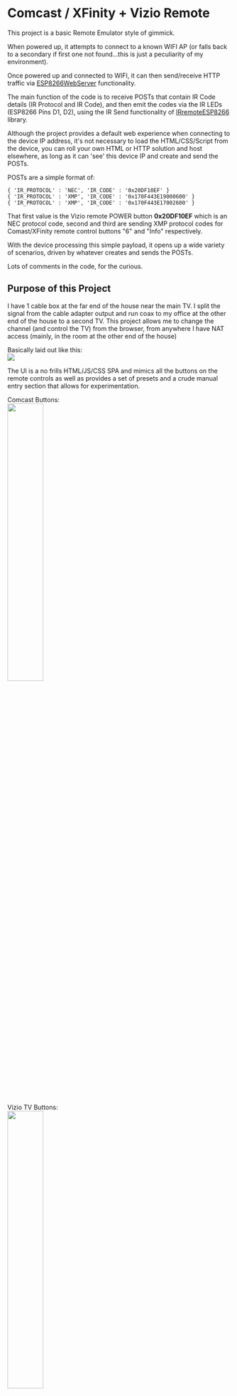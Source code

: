 # Comcast / XFinity + Vizio Remote

This project is a basic Remote Emulator style of gimmick.

When powered up, it attempts to connect to a known WIFI AP (or falls back to
a secondary if first one not found...this is just a peculiarity of my
environment).

Once powered up and connected to WIFI, it can then send/receive HTTP traffic via [ESP8266WebServer](https://github.com/esp8266/Arduino/tree/master/libraries/ESP8266WebServer) functionality.

The main function of the code is to receive POSTs that contain IR Code
details (IR Protocol and IR Code), and then emit the codes via the IR LEDs 
(ESP8266 Pins D1, D2), using the IR Send functionality of [IRremoteESP8266](https://github.com/crankyoldgit/IRremoteESP8266/)
library.

Although the project provides a default web experience when connecting to
the device IP address, it's not necessary to load the HTML/CSS/Script
from the device, you can roll your own HTML or HTTP solution and host
elsewhere, as long as it can 'see' this device IP and create and send the
POSTs.

POSTs are a simple format of:
```
{ 'IR_PROTOCOL' : 'NEC', 'IR_CODE' : '0x20DF10EF' }
{ 'IR_PROTOCOL' : 'XMP', 'IR_CODE' : '0x170F443E19000600' }
{ 'IR_PROTOCOL' : 'XMP', 'IR_CODE' : '0x170F443E17002600' }
```

That first value is the Vizio remote POWER button **0x20DF10EF** which is an NEC protocol code, second and third are sending XMP protocol codes for Comast/XFinity remote control buttons "6" and "Info" respectively.

With the device processing this simple payload, it opens up a wide variety
of scenarios, driven by whatever creates and sends the POSTs.

Lots of comments in the code, for the curious.

## Purpose of this Project
I have 1 cable box at the far end of the house near the main TV.  I split the signal from the cable adapter output and run coax to my office at the other end of the house to a second TV.  This project allows me to change the channel (and control the TV) from the browser, from anywhere I have NAT access (mainly, in the room at the other end of the house)

Basically laid out like this:<br>
<img src="./content/OverallSetup.PNG">

The UI is a no frills HTML/JS/CSS SPA and mimics all the buttons on the remote controls as well as provides a set of presets and a crude manual entry section that allows for experimentation.

Comcast Buttons:<br>
<img src="./content/UI_Comcast_Buttons.png" style="width:40%">

Vizio TV Buttons:<br>
<img src="./content/UI_Vizio_Buttons.png" style="width:40%">

XFinity XR2 Buttons:<br>
<img src="./content/UI_Xfinity_XR2_Buttons.PNG" style="width:36%">

Presets are just a group of buttons representing various channels (TV and Music):<br>
<img src="./content/UI_Presets.PNG" style="width:60%">



### Raw Entry Section
This section allows manual entry of protocols and codes, and for 'scripting' or creation of a sequence of codes with some basic functionality like **DELAY** and **DELAY_UNTIL_DATE_TIME**

The following snip shows a sequence that waits until a certain date/time has elapsed, then sends 1197[enter], waits 5 seconds, sends 28[enter], waits another 5 seconds, and finally sends 4[enter].<br>
<img src="./content/UI_Raw_Section.PNG" style="width:60%">

Mainly this just shows the possibility of creating more complicated scenarios.

# ESP8266
Device is a run of the mill ESP8266 with WIFI (platform: espressif8266)

<img src="./content/SimpleBreadBoardSetupCropped.jpg" style="width:80%"><br>
D1 and D2 are connected to the anodes of the 5mm 940nm IR LEDs (purchased from https://www.adafruit.com/product/388)

This picture is just a simple test rig, the actual setup I have deployed has the LEDs soldered to a couple of perf boards at the end of long wires, that enable affixing near the devices.  No pictures of that mess.  It's Crude and I may revisit later, but for now works perfectly...which means I'll never 'fix' it :o)

With the [ESP8266IRRecord](https://github.com/MrJimmo/ESP8266IRRecord/tree/main) board listening, this made for quick test and development.

# Remote Controls

## Vizio TV Remote
<img src="./content/VizioTVRemoteControl.jpg" height="auto" width="20%">

Remote for TV Model: VO32L HDTV10A

TV Part #: 10223050022
...yeah, super old TV from 2008, but it's still alive and doing fine :o)


The table below contains the values I captured with the [ESP8266IRRecord](https://github.com/MrJimmo/ESP8266IRRecord/tree/main) project.

Luckily, I captured these a long time ago as corrosion has since killed the #6 button and the remote is mostly falling apart now after being dropped many times.

The Binary and Byte columns of the table were part of me doing some early learning about IR codes as they were read.

I split out the binary values for the number buttons (Button_0, Button_1, etc.) to see how they are constructed.

### IR Code Rabbit Hole
With the #6 button dying on me, it made me wonder; Could I figure out how to construct the Button_6 code **manually**? ...and that lead down a confusing rabbit hole.

Pressing all the number buttons on the control in 0 to 9 order, IR Recv library outputs:
|Button|NEC Code|Address|Command|
|-|-|-|-|
|BUTTON_0|0x20DF08F7|0x04FB|0x10EF|
|BUTTON_1|0x20DF8877|0x04FB|0x11EE|
|BUTTON_2|0x20DF48B7|0x04FB|0x12ED|
|BUTTON_3|0x20DFC837|0x04FB|0x13EC|
|BUTTON_4|0x20DF28D7|0x04FB|0x14EB|
|BUTTON_5|0x20DFA857|0x04FB|0x15EA|
|BUTTON_6|0x20DF6897|0x04FB|0x16E9|
|BUTTON_7|0x20DFE817|0x04FB|0x17E8|
|BUTTON_8|0x20DF18E7|0x04FB|0x18E7|
|BUTTON_9|0x20DF9867|0x04FB|0x19E6|

In this table form, I can see that Command codes follow a sequential pattern for buttons 0-9:<Br>
Button_0 == 0x10EF<br>
Button_1 == 0x11EE<br>
...<br>
Button_9 == 0x19E6<br>

But what is the deal with the NEC Code? Ex. Button 5:  0x20DFA857, the Address is 0x4FB and the Command is 0x15EA?

Turns out, they are related in an interesting way.

The NEC Value, if you look at it as a sequence of binary values left-to-right, it represents the pulse timings that are emitted by the IR LEDs of the remote controls.

Here's the power button for this Vizio remote, after graphing the pulse times and just eyeballing the 0's and 1's:<br>
<img src="./content/GraphingPowerSignal.png" height="auto"><br>
_(I connected one of those cheap 8-ch logic analyzers to the remotes IR LED and used Pulseview to grab the values, and excel to plot the graph, mspaint for the extra annotations)_

That graph is for NEC Vizio Power button value 0x20DF10EF, which as binary is: `00100000 11011111 00010000 11101111`<br>
_(I wish I had done the graphing for button 5 to keep this text cohesive, but hopefully Power button pulse sequence still useful as an example)_

Now for Button 5, the NEC code is: 0x20DFA857<br>
As binary: `00100000 11011111 10101000 01010111`

I learned something else at this point; The bit sequence shows the first 8 bits are then inverted in the next 8, and the 3rd grouping of 8-bits are followed by its inverted value.

This lines up with 0x20DF A857:<br>
Byte 1 0x20: 00100000<br>
Byte 2 0xDF: 11011111 (inverse of Byte1)

Byte 3 0xA8: 10101000<br>
Byte 4 0x57: 01010111 ...inverse of Byte 3<br>

It just means Byte 1 and 3 are the important ones as far as differentiating each button, and Bytes 2 and 4 are just their inversions.

But what are those Address and Command values?

I noticed that those were the values I'd see, when using one of those cheap, generic testers that can read NEC IR Codes. Here's what it shows when pressing button 5 on the Vizio remote:<br>
<img src="./content/ComponentTester_VizioButton5.PNG" height="auto" width="40%">

UserCode: 04FB<br>
DataCode: 15EA

Took me a bit of fumbling with the math to eventually figure out:<br>
Byte 1 0x20 reversed: 00000100 == 0x04<br>
Byte 2 0xDF reversed: 11111011 == 0xFB<br>
Byte 3 0xA8 reversed: 00010101 == 0x15<br>
Byte 4 0x57 reversed: 11101010 == 0xEA<br>

So how does this help me figure out Button 6? (again, if I hadn't captured it long ago)

Well, given the sequential pattern is shown in Byte 3 (refer back to the table above), I just need to +1 to byte 3 and work backwards to the NEC Code.

The easy part: `0x15 + 0x01 == 0x16`

Inverting: `0x16 == !0x16 == 0xE9`

The Address is always the same: `0x04FB` (manufacturer code I think) and the calculated full command: `0x16E9`

But how to get the NEC code from this?

Simply work with Byte 1 and Byte 3, with Byte 2 and 4 being inversions of those respectively...<Br>
Byte 1: `0x04 == 00000100, reversed == 00100000 == 0x20`<br>
Byte 2: `!0x20 == 0xDF`<br>
Byte 3: `0x16 == 00010110, reversed == 01101000 == 0x68`<br>
Byte 4: `!0x68 == 0x97`<br>
And all together as the NEC code: `0x20DF6897` which is the Button 6 value from the table above.

NEC tech spec likely explains all this more clearly, but I worked on it from what I observed from the IR Recv library, the component tester, and the Logic Analyzer, which was actually a lot fun.

### IR Codes for Vizio Remote
|Button|Constant|Type|NEC|Binary|Byte1|Byte2|Byte3|Byte4|
|-|-|-|-|-|-|-|-|-|
|BUTTON_0|VIZIO_REMOTE_BUTTON_0|NEC|0x20DF08F7|00100000110111110000100011110111|00100000|11011111|00001000|11110111|
|BUTTON_1|VIZIO_REMOTE_BUTTON_1|NEC|0x20DF8877|00100000110111111000100001110111|00100000|11011111|10001000|01110111|
|BUTTON_2|VIZIO_REMOTE_BUTTON_2|NEC|0x20DF48B7|00100000110111110100100010110111|00100000|11011111|01001000|10110111|
|BUTTON_3|VIZIO_REMOTE_BUTTON_3|NEC|0x20DFC837|00100000110111111100100000110111|00100000|11011111|11001000|00110111|
|BUTTON_4|VIZIO_REMOTE_BUTTON_4|NEC|0x20DF28D7|00100000110111110010100011010111|00100000|11011111|00101000|11010111|
|BUTTON_5|VIZIO_REMOTE_BUTTON_5|NEC|0x20DFA857|00100000110111111010100001010111|00100000|11011111|10101000|01010111|
|BUTTON_6|VIZIO_REMOTE_BUTTON_6|NEC|0x20DF6897|00100000110111110110100010010111|00100000|11011111|01101000|10010111|
|BUTTON_7|VIZIO_REMOTE_BUTTON_7|NEC|0x20DFE817|00100000110111111110100000010111|00100000|11011111|11101000|00010111|
|BUTTON_8|VIZIO_REMOTE_BUTTON_8|NEC|0x20DF18E7|00100000110111110001100011100111|00100000|11011111|00011000|11100111|
|BUTTON_9|VIZIO_REMOTE_BUTTON_9|NEC|0x20DF9867|00100000110111111001100001100111|00100000|11011111|10011000|01100111|
|BUTTON_AV|VIZIO_REMOTE_BUTTON_AV|NEC|0x20DF8A75|00100000110111111000101001110101|00100000|11011111|10001010|01110101|
|BUTTON_V|VIZIO_REMOTE_BUTTON_V|NEC|0x20DFC23D|00100000110111111100001000111101|00100000|11011111|11000010|00111101|
|BUTTON_CHANNEL_DOWN|VIZIO_REMOTE_BUTTON_CHANNEL_DOWN|NEC|0x20DF629D|00100000110111110110001010011101|00100000|11011111|01100010|10011101|
|BUTTON_CHANNEL_UP|VIZIO_REMOTE_BUTTON_CHANNEL_UP|NEC|0x20DFA25D|00100000110111111010001001011101|00100000|11011111|10100010|01011101|
|BUTTON_COMP|VIZIO_REMOTE_BUTTON_COMP|NEC|0x20DF5AA5|00100000110111110101101010100101|00100000|11011111|01011010|10100101|
|BUTTON_DASH(-)|VIZIO_REMOTE_BUTTON_DASH(-)|NEC|0x20DFFF00|00100000110111111111111100000000|00100000|11011111|11111111|00000000|
|BUTTON_FREEZE|VIZIO_REMOTE_BUTTON_FREEZE|NEC|0x20DFA659|00100000110111111010011001011001|00100000|11011111|10100110|01011001|
|BUTTON_GUIDE|VIZIO_REMOTE_BUTTON_GUIDE|NEC|0x20DF38C7|00100000110111110011100011000111|00100000|11011111|00111000|11000111|
|BUTTON_HDMI|VIZIO_REMOTE_BUTTON_HDMI|NEC|0x20DF639C|00100000110111110110001110011100|00100000|11011111|01100011|10011100|
|BUTTON_INPUT|VIZIO_REMOTE_BUTTON_INPUT|NEC|0x20DFF40B|00100000110111111111010000001011|00100000|11011111|11110100|00001011|
|BUTTON_LAST|VIZIO_REMOTE_BUTTON_LAST|NEC|0x20DF58A7|00100000110111110101100010100111|00100000|11011111|01011000|10100111|
|BUTTON_MUTE|VIZIO_REMOTE_BUTTON_MUTE|NEC|0x20DF906F|00100000110111111001000001101111|00100000|11011111|10010000|01101111|
|BUTTON_PIP|VIZIO_REMOTE_BUTTON_PIP|NEC|0x20DF06F9|00100000110111110000011011111001|00100000|11011111|00000110|11111001|
|BUTTON_POWER|VIZIO_REMOTE_BUTTON_POWER|NEC|0x20DF10EF|00100000110111110001000011101111|00100000|11011111|00010000|11101111|
|BUTTON_SWAP|VIZIO_REMOTE_BUTTON_SWAP|NEC|0x20DF6699|00100000110111110110011010011001|00100000|11011111|01100110|10011001|
|BUTTON_TV|VIZIO_REMOTE_BUTTON_TV|NEC|0x20DF6B94|00100000110111110110101110010100|00100000|11011111|01101011|10010100|
|BUTTON_VOLUME_DOWN|VIZIO_REMOTE_BUTTON_VOLUME_DOWN|NEC|0x20DFE21D|00100000110111111110001000011101|00100000|11011111|11100010|00011101|
|BUTTON_VOLUME_UP|VIZIO_REMOTE_BUTTON_VOLUME_UP|NEC|0x20DF12ED|00100000110111110001001011101101|00100000|11011111|00010010|11101101|

### IR Codes for Vizio Remote (crazy table version)
During all this 'learning', I used Excel to futz around with all the values and ended up finding that there's no `=REVERSE()` function in Excel.

Surprisingly, CoPilot provided one when I asked `write an excel formula for reversing text`

It spit out the following:
`=TEXTJOIN("", TRUE, MID(A1, LEN(A1) + 1 - ROW(INDIRECT("1:" & LEN(A1))), 1))`

That's what I pasted into Byte1_REV, Byte2_REV, etc. columns, with slight change to the referenced cell and it worked exactly as I wanted. I do not fear this tech :o)

**Other column formulas**

Binary column function: `=CONCATENATE(HEX2BIN(MID(D2,3,2),8), HEX2BIN(MID(D2,5,2),8), HEX2BIN(MID(D2,7,2),8), HEX2BIN(MID(D2,9,2),8))` ...D2 is the NEC column.

Byte1: `=HEX2BIN(MID($D2,3,2),8)` ...D2 is anchored to the NEC column.<br>
Byte2: `=HEX2BIN(MID($D2,5,2),8)` ...notice the second param skips 2 chars.<br>
Byte2: `=HEX2BIN(MID($D2,7,2),8)` ...skips another 2<br>
Byte2: `=HEX2BIN(MID($D2,9,2),8)` ...and finally, the last 2 chars.<br>

_(Using CoPilot provided formula)_<br>
Byte1_Rev: `=TEXTJOIN("", TRUE, MID(F2, LEN(F2) + 1 - ROW(INDIRECT("1:" & LEN(F2))), 1))` ...F2 is Byte1 column<br>
Byte2_Rev: `=TEXTJOIN("", TRUE, MID(G2, LEN(G2) + 1 - ROW(INDIRECT("1:" & LEN(G2))), 1))` ...G2 is Byte2 column<br>
Byte3_Rev: `=TEXTJOIN("", TRUE, MID(H2, LEN(H2) + 1 - ROW(INDIRECT("1:" & LEN(H2))), 1))` ...H2 is Byte3 column<br>
Byte4_Rev: `=TEXTJOIN("", TRUE, MID(I2, LEN(I2) + 1 - ROW(INDIRECT("1:" & LEN(I2))), 1))` ...I2 is Byte4 column<br>

Byte1Hex: `=BIN2HEX(J2,2)` ...J2 is Byte1_REV column<br>
Byte2Hex: `=BIN2HEX(K2,2)` ...K2 is Byte2_REV column<br>
Byte3Hex: `=BIN2HEX(L2,2)` ...L2 is Byte3_REV column<br>
Byte4Hex: `=BIN2HEX(M2,2)` ...M2 is Byte4_REV column<br>

Address: `=CONCAT("0x",N2,O2)` ...N2,O2 are Byte1Hex and Byte2Hex<br>
Command: `=CONCAT("0x",P2,Q2)` ...P2,Q2 are Byte3Hex and Byte4Hex

|Button|Constant|Type|NEC|Binary|Byte1|Byte2|Byte3|Byte4|Byte1_REV|Byte2_REV|Byte3_REV|Byte4_REV|Byte1Hex|Byte2Hex|Byte3Hex|Byte4Hex||Address|Command|
|-|-|-|-|-|-|-|-|-|-|-|-|-|-|-|-|-|-|-|-|
|BUTTON_0|VIZIO_REMOTE_BUTTON_0|NEC|0x20DF08F7|00100000110111110000100011110111|00100000|11011111|00001000|11110111|00000100|11111011|00010000|11101111|04|FB|10|EF||0x04FB|0x10EF|
|BUTTON_1|VIZIO_REMOTE_BUTTON_1|NEC|0x20DF8877|00100000110111111000100001110111|00100000|11011111|10001000|01110111|00000100|11111011|00010001|11101110|04|FB|11|EE||0x04FB|0x11EE|
|BUTTON_2|VIZIO_REMOTE_BUTTON_2|NEC|0x20DF48B7|00100000110111110100100010110111|00100000|11011111|01001000|10110111|00000100|11111011|00010010|11101101|04|FB|12|ED||0x04FB|0x12ED|
|BUTTON_3|VIZIO_REMOTE_BUTTON_3|NEC|0x20DFC837|00100000110111111100100000110111|00100000|11011111|11001000|00110111|00000100|11111011|00010011|11101100|04|FB|13|EC||0x04FB|0x13EC|
|BUTTON_4|VIZIO_REMOTE_BUTTON_4|NEC|0x20DF28D7|00100000110111110010100011010111|00100000|11011111|00101000|11010111|00000100|11111011|00010100|11101011|04|FB|14|EB||0x04FB|0x14EB|
|BUTTON_5|VIZIO_REMOTE_BUTTON_5|NEC|0x20DFA857|00100000110111111010100001010111|00100000|11011111|10101000|01010111|00000100|11111011|00010101|11101010|04|FB|15|EA||0x04FB|0x15EA|
|BUTTON_6|VIZIO_REMOTE_BUTTON_6|NEC|0x20DF6897|00100000110111110110100010010111|00100000|11011111|01101000|10010111|00000100|11111011|00010110|11101001|04|FB|16|E9||0x04FB|0x16E9|
|BUTTON_7|VIZIO_REMOTE_BUTTON_7|NEC|0x20DFE817|00100000110111111110100000010111|00100000|11011111|11101000|00010111|00000100|11111011|00010111|11101000|04|FB|17|E8||0x04FB|0x17E8|
|BUTTON_8|VIZIO_REMOTE_BUTTON_8|NEC|0x20DF18E7|00100000110111110001100011100111|00100000|11011111|00011000|11100111|00000100|11111011|00011000|11100111|04|FB|18|E7||0x04FB|0x18E7|
|BUTTON_9|VIZIO_REMOTE_BUTTON_9|NEC|0x20DF9867|00100000110111111001100001100111|00100000|11011111|10011000|01100111|00000100|11111011|00011001|11100110|04|FB|19|E6||0x04FB|0x19E6|
|BUTTON_AV|VIZIO_REMOTE_BUTTON_AV|NEC|0x20DF8A75|00100000110111111000101001110101|00100000|11011111|10001010|01110101|00000100|11111011|01010001|10101110|04|FB|51|AE||0x04FB|0x51AE|
|BUTTON_V|VIZIO_REMOTE_BUTTON_V|NEC|0x20DFC23D|00100000110111111100001000111101|00100000|11011111|11000010|00111101|00000100|11111011|01000011|10111100|04|FB|43|BC||0x04FB|0x43BC|
|BUTTON_CHANNEL_DOWN|VIZIO_REMOTE_BUTTON_CHANNEL_DOWN|NEC|0x20DF629D|00100000110111110110001010011101|00100000|11011111|01100010|10011101|00000100|11111011|01000110|10111001|04|FB|46|B9||0x04FB|0x46B9|
|BUTTON_CHANNEL_UP|VIZIO_REMOTE_BUTTON_CHANNEL_UP|NEC|0x20DFA25D|00100000110111111010001001011101|00100000|11011111|10100010|01011101|00000100|11111011|01000101|10111010|04|FB|45|BA||0x04FB|0x45BA|
|BUTTON_COMP|VIZIO_REMOTE_BUTTON_COMP|NEC|0x20DF5AA5|00100000110111110101101010100101|00100000|11011111|01011010|10100101|00000100|11111011|01011010|10100101|04|FB|5A|A5||0x04FB|0x5AA5|
|BUTTON_DASH(-)|VIZIO_REMOTE_BUTTON_DASH(-)|NEC|0x20DFFF00|00100000110111111111111100000000|00100000|11011111|11111111|00000000|00000100|11111011|11111111|00000000|04|FB|FF|00||0x04FB|0xFF00|
|BUTTON_FREEZE|VIZIO_REMOTE_BUTTON_FREEZE|NEC|0x20DFA659|00100000110111111010011001011001|00100000|11011111|10100110|01011001|00000100|11111011|01100101|10011010|04|FB|65|9A||0x04FB|0x659A|
|BUTTON_GUIDE|VIZIO_REMOTE_BUTTON_GUIDE|NEC|0x20DF38C7|00100000110111110011100011000111|00100000|11011111|00111000|11000111|00000100|11111011|00011100|11100011|04|FB|1C|E3||0x04FB|0x1CE3|
|BUTTON_HDMI|VIZIO_REMOTE_BUTTON_HDMI|NEC|0x20DF639C|00100000110111110110001110011100|00100000|11011111|01100011|10011100|00000100|11111011|11000110|00111001|04|FB|C6|39||0x04FB|0xC639|
|BUTTON_INPUT|VIZIO_REMOTE_BUTTON_INPUT|NEC|0x20DFF40B|00100000110111111111010000001011|00100000|11011111|11110100|00001011|00000100|11111011|00101111|11010000|04|FB|2F|D0||0x04FB|0x2FD0|
|BUTTON_LAST|VIZIO_REMOTE_BUTTON_LAST|NEC|0x20DF58A7|00100000110111110101100010100111|00100000|11011111|01011000|10100111|00000100|11111011|00011010|11100101|04|FB|1A|E5||0x04FB|0x1AE5|
|BUTTON_MUTE|VIZIO_REMOTE_BUTTON_MUTE|NEC|0x20DF906F|00100000110111111001000001101111|00100000|11011111|10010000|01101111|00000100|11111011|00001001|11110110|04|FB|09|F6||0x04FB|0x09F6|
|BUTTON_PIP|VIZIO_REMOTE_BUTTON_PIP|NEC|0x20DF06F9|00100000110111110000011011111001|00100000|11011111|00000110|11111001|00000100|11111011|01100000|10011111|04|FB|60|9F||0x04FB|0x609F|
|BUTTON_POWER|VIZIO_REMOTE_BUTTON_POWER|NEC|0x20DF10EF|00100000110111110001000011101111|00100000|11011111|00010000|11101111|00000100|11111011|00001000|11110111|04|FB|08|F7||0x04FB|0x08F7|
|BUTTON_SWAP|VIZIO_REMOTE_BUTTON_SWAP|NEC|0x20DF6699|00100000110111110110011010011001|00100000|11011111|01100110|10011001|00000100|11111011|01100110|10011001|04|FB|66|99||0x04FB|0x6699|
|BUTTON_TV|VIZIO_REMOTE_BUTTON_TV|NEC|0x20DF6B94|00100000110111110110101110010100|00100000|11011111|01101011|10010100|00000100|11111011|11010110|00101001|04|FB|D6|29||0x04FB|0xD629|
|BUTTON_VOLUME_DOWN|VIZIO_REMOTE_BUTTON_VOLUME_DOWN|NEC|0x20DFE21D|00100000110111111110001000011101|00100000|11011111|11100010|00011101|00000100|11111011|01000111|10111000|04|FB|47|B8||0x04FB|0x47B8|
|BUTTON_VOLUME_UP|VIZIO_REMOTE_BUTTON_VOLUME_UP|NEC|0x20DF12ED|00100000110111110001001011101101|00100000|11011111|00010010|11101101|00000100|11111011|01001000|10110111|04|FB|48|B7||0x04FB|0x48B7|
||


## XFinity XR2 Remote
<img src="./content/XfinityXR2RemoteControl_Cropped.jpg" height="auto" width="20%">

I got this remote with a replacement cable adapter and has many more buttons than the older, simpler one farther below in this doc.

IR Codes captured with the [ESP8266IRRecord](https://github.com/MrJimmo/ESP8266IRRecord/tree/main) project when it was maped to my Vizio TV (code 11758, learned through https://www.xfinity.com/support/remotes)

It appears that when the controller is mapped to a TV (in my case the VIZIO tv), it sends 2 codes, the XMP and the NEC.

> NOTE: The **g_IRCodes** array in script.js has the unmapped defaults for these buttons.

And it appears that **0x170F443E14008300** is some NOP value that gets sent as XMP for Volume Up/Down, and Mute, which kind of makes sense if that's just the controllers NOP type of code, when the code that matters is the NEC code.

Example for Volume/Mute:
|Button|XMP|NEC|
|-|-|-|
Vol_Up|0x170F443E14008300|0x20DF40BF|
Vol_Down|0x170F443E14008300|0x20DFC03F|
Mute|0x170F443E14008300|0x20DF906F|

Power must mean something special, since it's not that NOP 8300 XMP value, it's actually NEC and then 2 XMP values, separated by a ~500ms delay

NEC Code: 0x20DF10EF 

XMP Codes: 0x170F443E10000F00 --> (~500ms delay) --> 0x170F443E1100E000

So to mimic the ALL_POWER button from this remote it should send:

NEC Code: 0x20DF10EF and then <br>
XMP Codes: 0x170F443E10000F00 --> (~500ms delay) --> 0x170F443E1100E000

Not sure what the NEC code for TV_INPUT is with respect to VIZIO, I think it gets ignored.

### IR Codes for XFinity XR2 Remote
|Button|Constants|TYPE|Code|NEC|Notes|
|-|-|-|-|-|-|
|POWER|XFINITYXR2_REMOTE_BUTTON_POWER|XMP|(nothing when mapped to VIZIO)|0x20DF10EF||
|ALL_POWER|XFINITYXR2_REMOTE_BUTTON_ALL_POWER|XMP|0x170F443E10000F00, 0x170F443E1100E000|0x20DF10EF| (~500ms delay)|
|TV_INPUT|XFINITYXR2_REMOTE_BUTTON_TV_INPUT|XMP|(nothing when mapped to VIZIO)|0x20DFF40B||
|VOL_UP|XFINITYXR2_REMOTE_BUTTON_VOL_UP|XMP|0x170F443E14008300|0x20DF40BF||
|VOL_DOWN|XFINITYXR2_REMOTE_BUTTON_VOL_DOWN|XMP|0x170F443E14008300|0x20DFC03F||
|MUTE|XFINITYXR2_REMOTE_BUTTON_MUTE|XMP|0x170F443E14008300|0x20DF906F||
|SEARCH|XFINITYXR2_REMOTE_BUTTON_SEARCH|XMP|0x170F443E1400CF00|||
|CHANNEL_UP|XFINITYXR2_REMOTE_BUTTON_CHANNEL_UP|XMP|0x170F443E12000D00|||
|CHANNEL_DOWN|XFINITYXR2_REMOTE_BUTTON_CHANNEL_DOWN|XMP|0x170F443E11000E00|||
|REWIND|XFINITYXR2_REMOTE_BUTTON_REWIND|XMP|0x170F443E19003300|||
|PLAY|XFINITYXR2_REMOTE_BUTTON_PLAY|XMP|0x170F443E1C003000|||
|PAUSE|XFINITYXR2_REMOTE_BUTTON_PAUSE|XMP|0x170F443E1A003200|||
|FF|XFINITYXR2_REMOTE_BUTTON_FF|XMP|0x170F443E18003400|||
|STOP|XFINITYXR2_REMOTE_BUTTON_STOP|XMP|0x170F443E1B003100|||
|XFINITY_MENU|XFINITYXR2_REMOTE_BUTTON_XFINITY_MENU|XMP|0x170F443E1D002000, 0x170F443E1100E000|| (~500ms delay)|
|REC|XFINITYXR2_REMOTE_BUTTON_REC|XMP|0x170F443E17003500|||
|GUIDE|XFINITYXR2_REMOTE_BUTTON_GUIDE|XMP|0x170F443E16002700, 0x170F443E1100E000|| (~500ms delay)|
|PAGE_UP|XFINITYXR2_REMOTE_BUTTON_PAGE_UP|XMP|0x170F443E15002800|||
|PAGE_DOWN|XFINITYXR2_REMOTE_BUTTON_PAGE_DOWN|XMP|0x170F443E14002900|||
|ARROW_UP|XFINITYXR2_REMOTE_BUTTON_ARROW_UP|XMP|0x170F443E1C002100|||
|ARROW_DOWN|XFINITYXR2_REMOTE_BUTTON_ARROW_DOWN|XMP|0x170F443E1B002200|||
|ARROW_LEFT|XFINITYXR2_REMOTE_BUTTON_ARROW_LEFT|XMP|0x170F443E1A002300|||
|ARROW_RIGHT|XFINITYXR2_REMOTE_BUTTON_ARROW_RIGHT|XMP|0x170F443E19002400|||
|OK|XFINITYXR2_REMOTE_BUTTON_OK|XMP|0x170F443E18002500|||
|LAST|XFINITYXR2_REMOTE_BUTTON_LAST|XMP|0x170F443E19005100|||
|EXIT|XFINITYXR2_REMOTE_BUTTON_EXIT|XMP|0x170F443E13002A00|||
|INFO|XFINITYXR2_REMOTE_BUTTON_INFO|XMP|0x170F443E17002600|||
|FAV|XFINITYXR2_REMOTE_BUTTON_FAV|XMP|0x170F443E18005200|||
|BUTTON_A|XFINITYXR2_REMOTE_BUTTON_A|XMP|0x170F443E19006000|||
|BUTTON_B|XFINITYXR2_REMOTE_BUTTON_B|XMP|0x170F443E18006100|||
|BUTTON_C|XFINITYXR2_REMOTE_BUTTON_C|XMP|0x170F443E17006200|||
|BUTTON_D|XFINITYXR2_REMOTE_BUTTON_D|XMP|0x170F443E15008200|||
|BUTTON_1|XFINITYXR2_REMOTE_BUTTON_1|XMP|0x170F443E1E000100|||
|BUTTON_2|XFINITYXR2_REMOTE_BUTTON_2|XMP|0x170F443E1D000200|||
|BUTTON_3|XFINITYXR2_REMOTE_BUTTON_3|XMP|0x170F443E1C000300|||
|BUTTON_4|XFINITYXR2_REMOTE_BUTTON_4|XMP|0x170F443E1B000400|||
|BUTTON_5|XFINITYXR2_REMOTE_BUTTON_5|XMP|0x170F443E1A000500|||
|BUTTON_6|XFINITYXR2_REMOTE_BUTTON_6|XMP|0x170F443E19000600|||
|BUTTON_7|XFINITYXR2_REMOTE_BUTTON_7|XMP|0x170F443E18000700|||
|BUTTON_8|XFINITYXR2_REMOTE_BUTTON_8|XMP|0x170F443E17000800|||
|BUTTON_9|XFINITYXR2_REMOTE_BUTTON_9|XMP|0x170F443E16000900|||
|BUTTON_0|XFINITYXR2_REMOTE_BUTTON_0|XMP|0x170F443E1F000000|||
|SWAP|XFINITYXR2_REMOTE_BUTTON_SWAP|XMP|0x170F443E11005900|||


## Comcast Digital Adapter Remote
<img src="./content/ComcastDigitalAdapterRemote.jpg" height="auto" width="20%">

IR Codes captured with the [ESP8266IRRecord](https://github.com/MrJimmo/ESP8266IRRecord/tree/main) project when it was maped to my Vizio TV (code 11758, learned through https://www.xfinity.com/support/remotes)

Though it has less buttons, the behavior is similar to the XFinity XR2 in that it sends 2 values, including the NOP 0x170F443E14008300 for mapped buttons.

> NOTE: The **g_IRCodes** array in script.js has the unmapped defaults for these buttons.

### IR Codes for Comcast Digital Adapter Remote
|Button|CONSTANT|TYPE|XMP|NEC|
|-|-|-|-|-|
|POWER|COMCAST_REMOTE_BUTTON_POWER|XMP|0x170F443E10000F00|0x20DF10EF|
|INFO|COMCAST_REMOTE_BUTTON_INFO|XMP|0x170F443E17002600||
|BUTTON_1|COMCAST_REMOTE_BUTTON_1|XMP|0x170F443E1E000100||
|BUTTON_2|COMCAST_REMOTE_BUTTON_2|XMP|0x170F443E1D000200||
|BUTTON_3|COMCAST_REMOTE_BUTTON_3|XMP|0x170F443E1C000300||
|BUTTON_4|COMCAST_REMOTE_BUTTON_4|XMP|0x170F443E1B000400||
|BUTTON_5|COMCAST_REMOTE_BUTTON_5|XMP|0x170F443E1A000500||
|BUTTON_6|COMCAST_REMOTE_BUTTON_6|XMP|0x170F443E19000600||
|BUTTON_7|COMCAST_REMOTE_BUTTON_7|XMP|0x170F443E18000700||
|BUTTON_8|COMCAST_REMOTE_BUTTON_8|XMP|0x170F443E17000800||
|BUTTON_9|COMCAST_REMOTE_BUTTON_9|XMP|0x170F443E16000900||
|BUTTON_0|COMCAST_REMOTE_BUTTON_0|XMP|0x170F443E1F000000||
|ENTER|COMCAST_REMOTE_BUTTON_ENTER|XMP|0x170F443E18002500||
|LAST|COMCAST_REMOTE_BUTTON_LAST|XMP|0x170F443E19005100||
|VOLUME_UP|COMCAST_REMOTE_BUTTON_VOLUME_UP|XMP|0x170F443E14008300|0x20DF40BF|
|VOLUME_DOWN|COMCAST_REMOTE_BUTTON_VOLUME_DOWN|XMP|0x170F443E14008300|0x20DFC03F|
|CHANNEL_UP|COMCAST_REMOTE_BUTTON_CHANNEL_UP|XMP|0x170F443E12000D00||
|CHANNEL_DOWN|COMCAST_REMOTE_BUTTON_CHANNEL_DOWN|XMP|0x170F443E11000E00||
|MUTE|COMCAST_REMOTE_BUTTON_MUTE|XMP|0x170F443E14008300|0x20DF906F|
|LANG|COMCAST_REMOTE_BUTTON_LANG|XMP|0x170F443E15008200||


## UI Button Flow
As a quick visual of what happens when a button on the UI is pressed...<br>
<img src="./content/ButtonFlow.png"><br>
...overall, this approach of treating commands and IR codes as arrays, allows for various scenarios where a given Action may be made up of one or more Commands, and each Command can send one or more IR codes.


## References / Acknowledgements

Most of the IR code below is from/based on the IRRemoteESP8266 examples:
https://github.com/crankyoldgit/IRremoteESP8266/

Much of the sample code & comments have been pruned and edited for brevity
or clarity for this implementation.  Refer to the documentation for that
library for better details and info on how it works.

